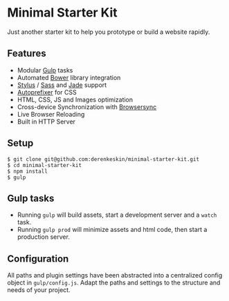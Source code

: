 Minimal Starter Kit
===================

Just another starter kit to help you prototype or build a website rapidly.

## Features

* Modular [Gulp](http://gulpjs.com/) tasks
* Automated [Bower](http://bower.io/) library integration
* [Stylus](https://learnboost.github.io/stylus/) / [Sass](http://sass-lang.com/) and [Jade](http://jade-lang.com/) support
* [Autoprefixer](https://github.com/postcss/autoprefixer/) for CSS
* HTML, CSS, JS and Images optimization
* Cross-device Synchronization with [Browsersync](http://www.browsersync.io/)
* Live Browser Reloading
* Built in HTTP Server

## Setup

```
$ git clone git@github.com:derenkeskin/minimal-starter-kit.git
$ cd minimal-starter-kit
$ npm install
$ gulp
```

## Gulp tasks

* Running `gulp` will build assets, start a development server and a `watch` task.
* Running `gulp prod` will minimize assets and html code, then start a production server.

## Configuration

All paths and plugin settings have been abstracted into a centralized config object in `gulp/config.js`. Adapt the paths and settings to the structure and needs of your project.
